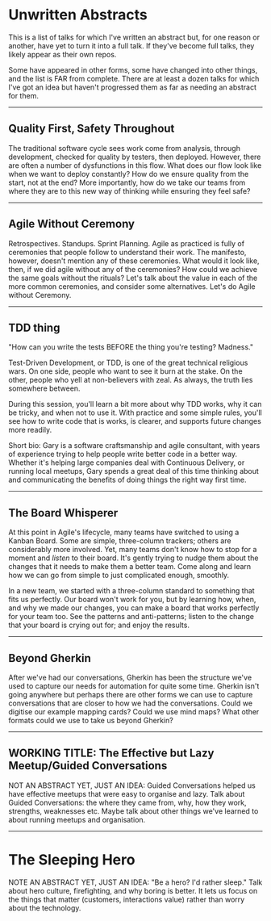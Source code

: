 # Unwritten Abstracts

This is a list of talks for which I've written an abstract but, for one reason or another, have yet to turn it into a full
talk. If they've become full talks, they likely appear as their own repos.

Some have appeared in other forms, some have changed into other things, and the list is FAR from complete. There are
at least a dozen talks for which I've got an idea but haven't progressed them as far as needing an abstract for them.



---

## Quality First, Safety Throughout

The traditional software cycle sees work come from analysis, through development, checked for quality by testers, then deployed. However, there are often a number of dysfunctions in this flow. What does our flow look like when we want to deploy constantly? How do we ensure quality from the start, not at the end? More importantly, how do we take our teams from where they are to this new way of thinking while ensuring they feel safe?

---

## Agile Without Ceremony

Retrospectives. Standups. Sprint Planning. Agile as practiced is fully of ceremonies that people follow to understand their work. The manifesto, however, doesn't mention any of these ceremonies. What would it look like, then, if we did agile without any of the ceremonies? How could we achieve the same goals without the rituals? Let's talk about the value in each of the more common ceremonies, and consider some alternatives. Let's do Agile without Ceremony.

---

## TDD thing

"How can you write the tests BEFORE the thing you're testing? Madness."

Test-Driven Development, or TDD, is one of the great technical religious wars. On one side, people who want to see it burn at the stake. On the other, people who yell at non-believers with zeal. As always, the truth lies somewhere between.

During this session, you'll learn a bit more about why TDD works, why it can be tricky, and when not to use it. With practice and some simple rules, you'll see how to write code that is works, is clearer, and supports future changes more readily.

Short bio: Gary is a software craftsmanship and agile consultant, with years of experience trying to help people write better code in a better way. Whether it's helping large companies deal with Continuous Delivery, or running local meetups, Gary spends a great deal of this time thinking about and communicating the benefits of doing things the right way first time.

---

## The Board Whisperer

At this point in Agile's lifecycle, many teams have switched to using a Kanban Board. Some are simple, three-column trackers; others are considerably more involved. Yet, many teams don't know how to stop for a moment and _listen_ to their board. It's gently trying to nudge them about the changes that it needs to make them a better team. Come along and learn how we can go from simple to just complicated enough, smoothly.

In a new team, we started with a three-column standard to something that fits us perfectly. Our board won't work for you, but by learning how, when, and why we made our changes, you can make a board that works perfectly for your team too. See the patterns and anti-patterns; listen to the change that your board is crying out for; and enjoy the results.

---

## Beyond Gherkin

After we've had our conversations, Gherkin has been the structure we've used to capture our needs for automation for quite some time. Gherkin isn't going anywhere but perhaps there are other forms we can use to capture conversations that are closer to how we had the conversations. Could we digitise our example mapping cards? Could we use mind maps? What other formats could we use to take us beyond Gherkin?

---

## WORKING TITLE: The Effective but Lazy Meetup/Guided Conversations

NOT AN ABSTRACT YET, JUST AN IDEA: Guided Conversations helped us have effective meetups that were easy to organise and lazy. Talk about Guided Conversations: the where they came from, why, how they work, strengths, weaknesses etc. Maybe talk about other things we've learned to about running meetups and organisation.

---

# The Sleeping Hero

NOTE AN ABSTRACT YET, JUST AN IDEA: "Be a hero? I'd rather sleep." Talk about hero culture, firefighting, and why boring is better. It lets us focus on the things that matter (customers, interactions value) rather than worry about the technology.
